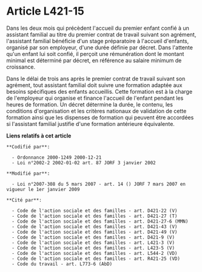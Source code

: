 # Article L421-15

Dans les deux mois qui précèdent l'accueil du premier enfant confié à un assistant familial au titre du premier contrat de
travail suivant son agrément, l'assistant familial bénéficie d'un stage préparatoire à l'accueil d'enfants, organisé par son
employeur, d'une durée définie par décret. Dans l'attente qu'un enfant lui soit confié, il perçoit une rémunération dont le
montant minimal est déterminé par décret, en référence au salaire minimum de croissance.

Dans le délai de trois ans après le premier contrat de travail suivant son agrément, tout assistant familial doit suivre une
formation adaptée aux besoins spécifiques des enfants accueillis. Cette formation est à la charge de l'employeur qui organise
et finance l'accueil de l'enfant pendant les heures de formation. Un décret détermine la durée, le contenu, les conditions
d'organisation et les critères nationaux de validation de cette formation ainsi que les dispenses de formation qui peuvent
être accordées si l'assistant familial justifie d'une formation antérieure équivalente.

**Liens relatifs à cet article**

	**Codifié par**:

	  - Ordonnance 2000-1249 2000-12-21
	  - Loi n°2002-2 2002-01-02 art. 87 JORF 3 janvier 2002

	**Modifié par**:

	  - Loi n°2007-308 du 5 mars 2007 - art. 14 () JORF 7 mars 2007 en vigueur le 1er janvier 2009

	**Cité par**:

	  - Code de l'action sociale et des familles - art. D421-22 (V)
	  - Code de l'action sociale et des familles - art. D421-27 (T)
	  - Code de l'action sociale et des familles - art. D421-27-6 (MMN)
	  - Code de l'action sociale et des familles - art. D421-43 (V)
	  - Code de l'action sociale et des familles - art. D421-49 (V)
	  - Code de l'action sociale et des familles - art. D421-9 (V)
	  - Code de l'action sociale et des familles - art. L421-3 (V)
	  - Code de l'action sociale et des familles - art. L423-5 (V)
	  - Code de l'action sociale et des familles - art. L544-2 (VD)
	  - Code de l'action sociale et des familles - art. R421-25 (VD)
	  - Code du travail - art. L773-6 (AbD)
